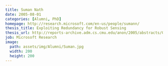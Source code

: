 ```yaml
---
title: Suman Nath
date: 2005-08-01
categories: [Alumni, PhD]
homepage: http://research.microsoft.com/en-us/people/sumann/
thesis_title: Exploiting Redundancy for Robust Sensing
thesis_url: http://reports-archive.adm.cs.cmu.edu/anon/2005/abstracts/05-166.html
job: Microsoft Research
image:
  path: assets/img/Alumni/Suman.jpg
  width: 200
  height: 200
---
```


